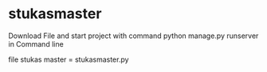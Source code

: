 # stukasmaster
Download File and start project with command python manage.py runserver in Command line

file stukas master = stukasmaster.py
